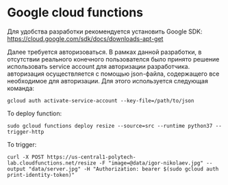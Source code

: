 # Google cloud functions

Для удобства разработки рекомендуется установить Google SDK: https://cloud.google.com/sdk/docs/downloads-apt-get

Далее требуется авторизоваться. В рамках данной разработки, в отсутствии реального конечного пользователся было принято решение использовать service account для авторизации разработчика. авторизация осуществляется с помощью json-файла, содержащего все необходимое для авторизации. Для этого используется следующая команда:

```
gcloud auth activate-service-account --key-file=/path/to/json
```

To deploy function:
```
sudo gcloud functions deploy resize --source=src --runtime python37 --trigger-http
```

To trigger:
```
curl -X POST https://us-central1-polytech-lab.cloudfunctions.net/resize -F "image=@data/igor-nikolaev.jpg" --output "data/server.jpg" -H "Authorization: bearer $(sudo gcloud auth print-identity-token)"
```
